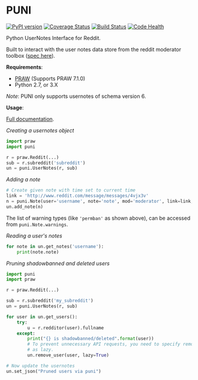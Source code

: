 PUNI
===

[![PyPI version](https://badge.fury.io/py/puni.svg)](https://badge.fury.io/py/puni) [![Coverage Status](https://coveralls.io/repos/github/teaearlgraycold/puni/badge.svg?branch=master)](https://coveralls.io/github/teaearlgraycold/puni?branch=master) [![Build Status](https://travis-ci.org/teaearlgraycold/puni.png)](https://travis-ci.org/teaearlgraycold/puni) [![Code Health](https://landscape.io/github/teaearlgraycold/puni/master/landscape.svg?style=flat)](https://landscape.io/github/teaearlgraycold/puni/master)


Python UserNotes Interface for Reddit.

Built to interact with the user notes data store from the reddit moderator
toolbox ([spec here](https://github.com/creesch/reddit-moderator-toolbox/wiki/JSON:-usernotes)).

**Requirements**:
* [PRAW](https://github.com/praw-dev/praw) (Supports PRAW 7.1.0)
* Python 2.7, or 3.X

*Note*: PUNI only supports usernotes of schema version 6.

**Usage**:

[Full documentation](https://github.com/teaearlgraycold/puni/wiki/Documentation).

*Creating a usernotes object*

```python
import praw
import puni

r = praw.Reddit(...)
sub = r.subreddit('subreddit')
un = puni.UserNotes(r, sub)
```

*Adding a note*

```python
# Create given note with time set to current time
link = 'http://www.reddit.com/message/messages/4vjx3v'
n = puni.Note(user='username', note='note', mod='moderator', link=link, warning='permban')
un.add_note(n)
```

The list of warning types (like `'permban'` as shown above), can be accessed from
`puni.Note.warnings`.

*Reading a user's notes*

```python
for note in un.get_notes('username'):
    print(note.note)
```

*Pruning shadowbanned and deleted users*

```python
import puni
import praw

r = praw.Reddit(...)

sub = r.subreddit('my_subreddit')
un = puni.UserNotes(r, sub)

for user in un.get_users():
    try:
        u = r.redditor(user).fullname
    except:
        print("{} is shadowbanned/deleted".format(user))
        # To prevent unnecessary API requests, you need to specify remove_user
        # as lazy.
        un.remove_user(user, lazy=True)

# Now update the usernotes
un.set_json("Pruned users via puni")
```
